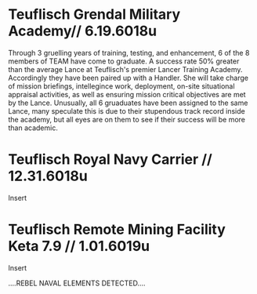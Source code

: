 # Teuflisch Grendal Military Academy// 6.19.6018u

Through 3 gruelling years of training, testing, and enhancement, 6 of the 8 members of TEAM have come to graduate.  A success rate 50% greater than the average Lance at Teuflisch's premier Lancer Training Academy. Accordingly they have been paired up with a Handler.  She will take charge of mission briefings, intellegince work, deployment, on-site situational appraisal activities, as well as ensuring mission critical objectives are met by the Lance.  Unusually, all 6 gruaduates have been assigned to the same Lance, many speculate this is due to their stupendous track record inside the academy, but all eyes are on them to see if their success will be more than academic. 

# Teuflisch Royal Navy Carrier // 12.31.6018u

Insert

# Teuflisch Remote Mining Facility Keta 7.9 // 1.01.6019u

Insert

....REBEL NAVAL ELEMENTS DETECTED....
